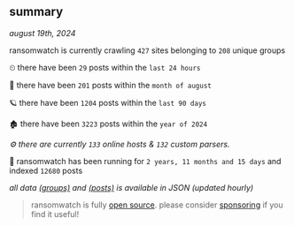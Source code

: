 
## summary
_august 19th, 2024_

ransomwatch is currently crawling `427` sites belonging to `208` unique groups

⏲ there have been `29` posts within the `last 24 hours`

🦈 there have been `201` posts within the `month of august`

🪐 there have been `1204` posts within the `last 90 days`

🏚 there have been `3223` posts within the `year of 2024`

_⚙️ there are currently `133` online hosts & `132` custom parsers._

🦕 ransomwatch has been running for `2 years, 11 months and 15 days` and indexed `12680` posts

_all data  [(groups)](http://ransomwhat.telemetry.ltd/groups) and [(posts)](http://ransomwhat.telemetry.ltd/posts) is available in JSON (updated hourly)_

> ransomwatch is fully [open source](https://github.com/joshhighet/ransomwatch#ransomwatch--). please consider [sponsoring](https://github.com/sponsors/joshhighet) if you find it useful!
